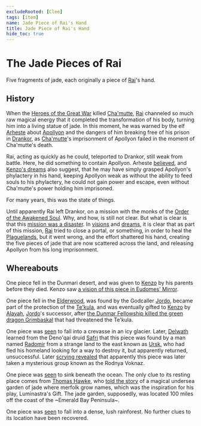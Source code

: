 ```yaml
---
excludeRooted: [Clee]
tags: [item]
name: Jade Piece of Rai's Hand
title: Jade Piece of Rai's Hand
hide_toc: true
---
```

# The Jade Pieces of Rai

Five fragments of jade, each originally a piece of [Rai](<../../../../people/pcs/great-war/rai.md>)'s hand.
## History

When the [Heroes of the Great War](<../../../../people/pcs/great-war/heroes-of-the-great-war.md>) killed [Cha'mutte](<../../../../people/extraplanar-powers/cha-mutte.md>), [Rai](<../../../../people/pcs/great-war/rai.md>) channeled so much raw magical energy that it completed the transformation of his body, turning him into a living statue of jade. In this moment, he was warned by the elf [Arheste](<../../../../people/elves/arheste.md>) about [Apollyon](<../../../../people/historical-figures/drankorian-emperors/apollyon.md>) and the dangers of him breaking free of his prison in [Drankor](<../../../../history/drankorian-era/drankor.md>), as [Cha'mutte](<../../../../people/extraplanar-powers/cha-mutte.md>)'s imprisonment of Apollyon failed in the moment of Cha'mutte's death. 

Rai, acting as quickly as he could, teleported to Drankor, still weak from battle. Here, he did something to contain Apollyon. Arheste [believed](<../../../../people/elves/arheste.md#arhestes-story>), and [Kenzo's dreams](<../../dreams-and-visions/first-dream-of-rai.md>) also suggest, that he may have simply grasped Apollyon's phylactery in his hand, keeping Apollyon weak as without the ability to feed souls to his phylactery, he could not gain power and escape, even without Cha'mutte's power holding him imprisoned. 

For many years, this was the state of things. 

Until apparently Rai left Drankor, on a mission with the monks of the [Order of the Awakened Soul](<../../../../groups/dunmari-mystery-cults/order-of-the-awakened-soul.md>). Why, and how, is still not clear. But what is clear is that this [mission was a disaster](<../../../../events/1700s/1718/awakened-soul-disaster.md>). In [visions](<../../mirror-visions/kenzo-s-jade-vision.md>) and [dreams](<../../dreams-and-visions/second-dream-of-rai.md>), it is clear that as part of this mission, [Rai](<../../../../people/pcs/great-war/rai.md>) tried to close a portal, or something, in order to heal the [Plaguelands](<../../../../gazetteer/istaros-watershed/plaguelands.md>), but it went wrong, and the effort shattered his hand, creating the five pieces of jade that are now scattered across the land, and releasing Apollyon from his long imprisonment. 
## Whereabouts

One piece fell in the Dunmari desert, and was given to [Kenzo](<../../../../people/pcs/dunmar-fellowship/kenzo.md>) by his parents before they died. Kenzo saw [a vision of this piece in Eudomes' Mirror](<../../mirror-visions/kenzo-s-jade-vision.md>).

One piece fell in the [Elderwood](<../../../../gazetteer/chasa-nahadi-watershed/elderwood.md>), was found by the Godcaller [Jordo](<../../../../people/deno-qai/jordo.md>), became part of the protection of the [Te'kula](<../../../../groups/deno-qai/te-kula.md>), and was eventually gifted to [Kenzo](<../../../../people/pcs/dunmar-fellowship/kenzo.md>) by [Alayah](<../../../../people/deno-qai/alayah.md>), [Jordo](<../../../../people/deno-qai/jordo.md>)'s successor, after [the Dunmar Fellowship killed the green dragon Grimbaskal](<../../session-notes/session-50-dufr.md>) that had threatened the Te'kula. 

One piece was [seen](<../../dreams-and-visions/second-dream-of-rai.md>) to fall into a crevasse in an icy glacier. Later, [Delwath](<../../../../people/pcs/dunmar-fellowship/delwath.md>) learned from the Deno'qai druid [Safri](<../../../../people/deno-qai/safri.md>) that this piece was found by a man named [Radomir](<../../../../people/other-humans/radomir.md>) from a strange land to the east known as [Ursk](<../../../../gazetteer/northern-green-sea/ursk.md>), who had fled his homeland looking for a way to destroy it, but apparently returned, unsuccessful. Later [scrying revealed](<../../scrying-and-spying/scrying-delwath-nov-15.md#radomir>) that apparently this piece was later taken a mysterious group known as the Rodnya Voknaz. 

One piece was [seen](<../../dreams-and-visions/second-dream-of-rai.md>) to sink beneath the ocean. The only clue to its resting place comes from [Thomas Hawke](<../../../../people/tollenders/thomas-hawke.md>), who [told the story](<../../session-notes/session-76-dufr.md>) of a magical undersea garden of jade where merfolk grow names, which was the inspiration for his play, Luminastra's Gift. The jade garden, supposedly, was located 100 miles off the coast of the ~Emerald Bay Peninsula~. 

One piece was [seen](<../../dreams-and-visions/second-dream-of-rai.md>) to fall into a dense, lush rainforest. No further clues to its location have been recovered. 

